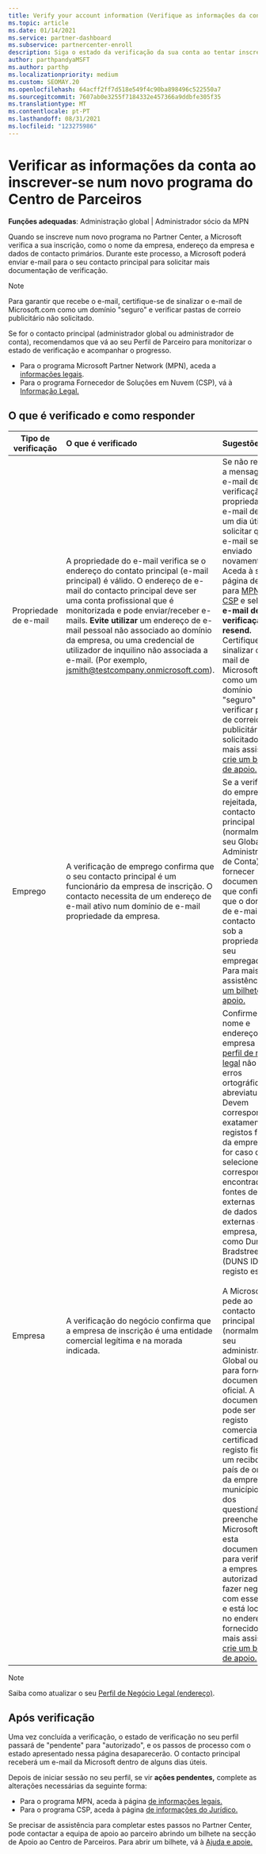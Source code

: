 ```yaml
---
title: Verify your account information (Verifique as informações da conta)
ms.topic: article
ms.date: 01/14/2021
ms.service: partner-dashboard
ms.subservice: partnercenter-enroll
description: Siga o estado da verificação da sua conta ao tentar inscrever-se num novo programa do Centro de Parceiros. Aprenda a fornecer informações adicionais, se necessário.
author: parthpandyaMSFT
ms.author: parthp
ms.localizationpriority: medium
ms.custom: SEOMAY.20
ms.openlocfilehash: 64acff2ff7d518e549f4c90ba898496c522550a7
ms.sourcegitcommit: 7607ab0e3255f7184332e457366a9ddbfe305f35
ms.translationtype: MT
ms.contentlocale: pt-PT
ms.lasthandoff: 08/31/2021
ms.locfileid: "123275986"
---
```

# <a name="verify-your-account-information-when-you-enroll-in-a-new-partner-center-program"></a>Verificar as informações da conta ao inscrever-se num novo programa do Centro de Parceiros

**Funções adequadas**: Administração global | Administrador sócio da MPN

Quando se inscreve num novo programa no Partner Center, a Microsoft verifica a sua inscrição, como o nome da empresa, endereço da empresa e dados de contacto primários. Durante este processo, a Microsoft poderá enviar e-mail para o seu contacto principal para solicitar mais documentação de verificação.

>[!NOTE]
>Para garantir que recebe o e-mail, certifique-se de sinalizar o e-mail de Microsoft.com como um domínio "seguro" e verificar pastas de correio publicitário não solicitado.

Se for o contacto principal (administrador global ou administrador de conta), recomendamos que vá ao seu Perfil de Parceiro para monitorizar o estado de verificação e acompanhar o progresso.

- Para o programa Microsoft Partner Network (MPN), aceda a [informações legais](https://partner.microsoft.com/pcv/accountsettings/connectedpartnerprofile).
- Para o programa Fornecedor de Soluções em Nuvem (CSP), vá à [Informação Legal.](https://partner.microsoft.com/pcv/accountsettings/partnerprofile)

## <a name="what-is-verified-and-how-to-respond"></a>O que é verificado e como responder

| **Tipo de verificação**   | **O que é verificado**   | **Sugestões**                                                                                        |
|----------------------------|:-----------------------------------|:-----------------------------------------------------------------------------------------------------|
| Propriedade de e-mail            | A propriedade do e-mail verifica se o endereço do contato principal (e-mail principal) é válido. O endereço de e-mail do contacto principal deve ser uma conta profissional que é monitorizada e pode enviar/receber e-mails. **Evite utilizar** um endereço de e-mail pessoal não associado ao domínio da empresa, ou uma credencial de utilizador de inquilino não associada a e-mail. (Por exemplo, jsmith@testcompany.onmicrosoft.com). | Se não receber a mensagem de e-mail de verificação da propriedade de e-mail dentro de um dia útil, pode solicitar que o e-mail seja enviado novamente. Aceda à sua página de perfil para [MPN](https://partner.microsoft.com/pcv/accountsettings/connectedpartnerprofile) ou [CSP](https://partner.microsoft.com/pcv/accountsettings/partnerprofile) e selecione **e-mail de verificação resend.** Certifique-se de sinalizar o e-mail de Microsoft.com como um domínio "seguro" e verificar pastas de correio publicitário não solicitado. Para mais assistência, [crie um bilhete de apoio.](https://go.microsoft.com/fwlink/?linkid=2167384)|
|Emprego |A verificação de emprego confirma que o seu contacto principal é um funcionário da empresa de inscrição. O contacto necessita de um endereço de e-mail ativo num domínio de e-mail propriedade da empresa.|Se a verificação do emprego for rejeitada, o contacto principal (normalmente o seu Global ou Administração de Conta) deve fornecer documentação que confirme que o domínio de e-mail do contacto está sob a propriedade do seu empregador. Para mais assistência, [crie um bilhete de apoio.](https://go.microsoft.com/fwlink/?linkid=2167385) |
| Empresa   | A verificação do negócio confirma que a empresa de inscrição é uma entidade comercial legítima e na morada indicada. | Confirme que o nome e endereço da empresa no seu [perfil de negócio legal](https://partner.microsoft.com/pcv/accountsettings/connectedpartnerprofile) não têm erros ortográficos ou abreviaturas. Devem corresponder exatamente aos registos formais da empresa. Se for caso disso, selecione a correspondência encontrada em fontes de dados externas (bases de dados externas da empresa, tais como Dun & Bradstreet (DUNS ID) ou registo estatal).<br /><br />A Microsoft pede ao contacto principal (normalmente o seu administrador Global ou Conta) para fornecer documentação oficial. A documentação pode ser um registo comercial, um certificado de registo fiscal ou um recibo do país de origem da empresa, do município ou dos questionários a preencher. A Microsoft utiliza esta documentação para verificar se a empresa está autorizada a fazer negócios com esse nome e está localizada no endereço fornecido. Para mais assistência, [crie um bilhete de apoio.](https://go.microsoft.com/fwlink/?linkid=2167604)|

> [!NOTE]
> Saiba como atualizar o seu [Perfil de Negócio Legal (endereço)](update-your-partner-profile.md).

## <a name="after-verification"></a>Após verificação

Uma vez concluída a verificação, o estado de verificação no seu perfil passará de "pendente" para "autorizado", e os passos de processo com o estado apresentado nessa página desaparecerão. O contacto principal receberá um e-mail da Microsoft dentro de alguns dias úteis.

Depois de iniciar sessão no seu perfil, se vir **ações pendentes,** complete as alterações necessárias da seguinte forma:

- Para o programa MPN, aceda à página [de informações legais.](https://partner.microsoft.com/pcv/accountsettings/connectedpartnerprofile)  
- Para o programa CSP, aceda à página [de informações do Jurídico.](https://partner.microsoft.com/pcv/accountsettings/partnerprofile)

Se precisar de assistência para completar estes passos no Partner Center, pode contactar a equipa de apoio ao parceiro abrindo um bilhete na secção de Apoio ao Centro de Parceiros. Para abrir um bilhete, vá à [Ajuda e apoie.](https://partner.microsoft.com/dashboard/support/servicerequests/create?stage=2&topicid=21655de7-7dbb-4927-33a2-f60f45feadf3)
